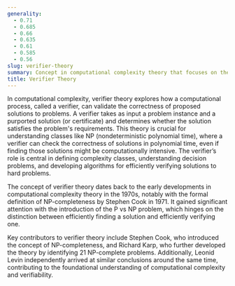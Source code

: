 ```yaml
---
generality:
  - 0.71
  - 0.685
  - 0.66
  - 0.635
  - 0.61
  - 0.585
  - 0.56
slug: verifier-theory
summary: Concept in computational complexity theory that focuses on the role of a verifier in determining the correctness of a solution to a problem within a given complexity class.
title: Verifier Theory
---
```


In computational complexity, verifier theory explores how a computational process, called a verifier, can validate the correctness of proposed solutions to problems. A verifier takes as input a problem instance and a purported solution (or certificate) and determines whether the solution satisfies the problem's requirements. This theory is crucial for understanding classes like NP (nondeterministic polynomial time), where a verifier can check the correctness of solutions in polynomial time, even if finding those solutions might be computationally intensive. The verifier’s role is central in defining complexity classes, understanding decision problems, and developing algorithms for efficiently verifying solutions to hard problems.

The concept of verifier theory dates back to the early developments in computational complexity theory in the 1970s, notably with the formal definition of NP-completeness by Stephen Cook in 1971. It gained significant attention with the introduction of the P vs NP problem, which hinges on the distinction between efficiently finding a solution and efficiently verifying one.

Key contributors to verifier theory include Stephen Cook, who introduced the concept of NP-completeness, and Richard Karp, who further developed the theory by identifying 21 NP-complete problems. Additionally, Leonid Levin independently arrived at similar conclusions around the same time, contributing to the foundational understanding of computational complexity and verifiability.
